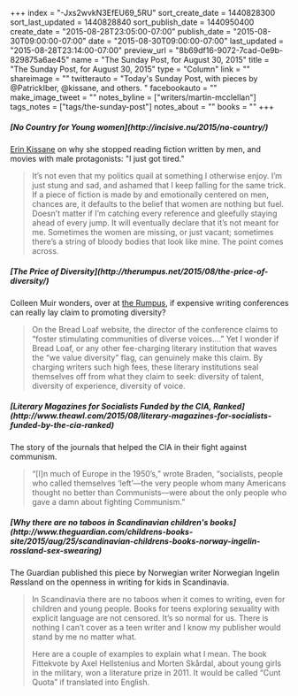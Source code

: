 +++
index = "-Jxs2wvkN3EfEU69_5RU"
sort_create_date = 1440828300
sort_last_updated = 1440828840
sort_publish_date = 1440950400
create_date = "2015-08-28T23:05:00-07:00"
publish_date = "2015-08-30T09:00:00-07:00"
date = "2015-08-30T09:00:00-07:00"
last_updated = "2015-08-28T23:14:00-07:00"
preview_url = "8b69df16-9072-7cad-0e9b-829875a6ae45"
name = "The Sunday Post, for August 30, 2015"
title = "The Sunday Post, for August 30, 2015"
type = "Column"
link = ""
shareimage = ""
twitterauto = "Today's Sunday Post, with pieces by @PatrickIber, @kissane, and others. "
facebookauto = ""
make_image_tweet = ""
notes_byline = ["writers/martin-mcclellan"]
tags_notes = ["tags/the-sunday-post"]
notes_about = ""
books = ""
+++
<h5>[No Country for Young women](http://incisive.nu/2015/no-country/)</h5>

<a href="https://twitter.com/kissane/">Erin Kissane</a> on why she stopped reading fiction written by men, and movies with male protagonists: "I just got tired." 

<blockquote>
It’s not even that my politics quail at something I otherwise enjoy. I’m just stung and sad, and ashamed that I keep falling for the same trick. If a piece of fiction is made by and emotionally centered on men, chances are, it defaults to the belief that women are nothing but fuel. Doesn’t matter if I’m catching every reference and gleefully staying ahead of every jump. It will eventually declare that it’s not meant for me. Sometimes the women are missing, or just vacant; sometimes there’s a string of bloody bodies that look like mine. The point comes across.
</blockquote>

<h5>[The Price of Diversity](http://therumpus.net/2015/08/the-price-of-diversity/)</h5>

Colleen Muir wonders, over at <a href="http://therumpus.net">the Rumpus</a>, if expensive writing conferences can really lay claim to promoting diversity? 

<blockquote>
On the Bread Loaf website, the director of the conference claims to “foster stimulating communities of diverse voices….” Yet I wonder if Bread Loaf, or any other fee-charging literary institution that waves the “we value diversity” flag, can genuinely make this claim. By charging writers such high fees, these literary institutions seal themselves off from what they claim to seek: diversity of talent, diversity of experience, diversity of voice.
</blockquote>

<h5>[Literary Magazines for Socialists Funded by the CIA, Ranked](http://www.theawl.com/2015/08/literary-magazines-for-socialists-funded-by-the-cia-ranked)</h5>

The story of the journals that helped the CIA in their fight against communism. 

<blockquote>
“[I]n much of Europe in the 1950’s,” wrote Braden, “socialists, people who called themselves ‘left’—the very people whom many Americans thought no better than Communists—were about the only people who gave a damn about fighting Communism.”
</blockquote>

<h5>[Why there are no taboos in Scandinavian children's books](http://www.theguardian.com/childrens-books-site/2015/aug/25/scandinavian-childrens-books-norway-ingelin-rossland-sex-swearing)</h5>

The Guardian published this piece by Norwegian writer Norwegian Ingelin Røssland on the openness in writing for kids in Scandinavia.

<blockquote>
<p>In Scandinavia there are no taboos when it comes to writing, even for children and young people. Books for teens exploring sexuality with explicit language are not censored. It’s so normal for us. There is nothing I can’t cover as a teen writer and I know my publisher would stand by me no matter what.</p>

<p>Here are a couple of examples to explain what I mean. The book Fittekvote by Axel Hellstenius and Morten Skårdal, about young girls in the military, won a literature prize in 2011. It would be called “Cunt Quota” if translated into English.</p>
</blockquote>

